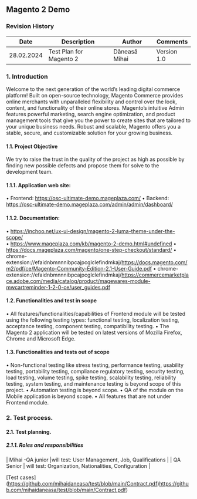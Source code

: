 ## Magento 2 Demo
### Revision History
| Date       | Description              | Author         |Comments    |
| ---------- | ------------------------ | -------------- |------------|
| 28.02.2024 | Test Plan for Magento 2  | Dăneasă Mihai  |Version 1.0 |

### 1.	Introduction
Welcome to the next generation of the world’s leading digital commerce platform! Built on open-source technology, Magento Commerce provides online merchants with unparalleled flexibility and control over the look, content, and functionality of their online stores. Magento’s intuitive Admin features powerful marketing, search engine optimization, and product management tools that give you the power to create sites that are tailored to your unique business needs. Robust and scalable, Magento offers you a stable, secure, and customizable solution for your growing business.

#### 1.1.	Project Objective
We try to raise the trust in the quality of the project as high as possible by finding new possible defects and propose them for solve to the development team.
#### 1.1.1.	Application web site: 
•	Frontend: https://osc-ultimate-demo.mageplaza.com/ 
•	Backend: https://osc-ultimate-demo.mageplaza.com/admin/admin/dashboard/ 
#### 1.1.2.	Documentation: 
•	https://inchoo.net/ux-ui-design/magento-2-luma-theme-under-the-scope/  
•	https://www.mageplaza.com/kb/magento-2-demo.html#undefined 
•	https://docs.mageplaza.com/magento/one-step-checkout/standard/ 
•	chrome-extension://efaidnbmnnnibpcajpcglclefindmkaj/https://docs.magento.com/m2/pdf/ce/Magento-Community-Edition-2.1-User-Guide.pdf 
•	chrome-extension://efaidnbmnnnibpcajpcglclefindmkaj/https://commercemarketplace.adobe.com/media/catalog/product/magewares-module-mwcartreminder-1-2-0-ce/user_guides.pdf

#### 1.2.	Functionalities and test in scope
•	All features/functionalities/capabilities of Frontend module will be tested using the following testing types: functional testing, localization testing, acceptance testing, component testing, compatibility testing.
•	The Magento 2 application will be tested on latest versions of Mozilla Firefox, Chrome and Microsoft Edge. 

#### 1.3.	Functionalities and tests out of scope
•	Non-functional testing like stress testing, performance testing, usability testing, portability testing, compliance regulatory testing, security testing, load testing, volume testing, spike testing, scalability testing, reliability testing, system testing, and maintenance testing is beyond scope of this project.
•	Automation testing is beyond scope.
•	QA of the module on the Mobile application is beyond scope.
•	All features that are not under Frontend module.

### 2.	Test process.
#### 2.1.	Test planning.
##### 2.1.1.	Roles and responsibilities
| Mihai -QA junior      |will test: User Management, Job, Qualifications         |
| QA Senior             | will test: Organization, Nationalities, Configuration  |


[Test cases] (https://github.com/mihaidaneasa/test/blob/main/Contract.pdf)https://github.com/mihaidaneasa/test/blob/main/Contract.pdf)
